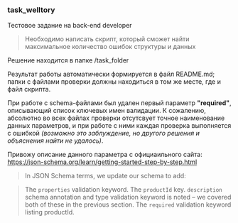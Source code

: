 ### task_welltory

Тестовое задание на back-end developer

> Необходимо написать скрипт, который сможет найти максимальное количество ошибок структуры и данных

Решение находится в папке /task_folder

Результат работы автоматически формируется в файл README.md; папки с файлами проверки должны находиться в том же месте, 
где и файл скрипта. 

При работе с schema-файлами был удален первый параметр **"required"**, описывающий список ключевых
имен валидации. К сожалению, абсолютно во всех файлах проверки отсутсвует точное наименование
данных параметров, и при работе с ними каждая проверка выполняется с ошибкой *(возможно это заблуждение,
но другого решения и объяснения найти не удалось)*.

Привожу описание данного параметра с официаильного сайта:
https://json-schema.org/learn/getting-started-step-by-step.html

> In JSON Schema terms, we update our schema to add:

> The ``properties`` validation keyword.
The ``productId`` key.
``description`` schema annotation and type validation keyword is noted – we covered both of these in the previous section.
The ``required`` validation keyword listing productId.

